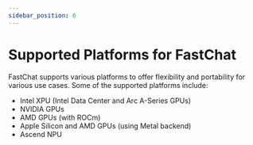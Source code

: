 ```yaml
---
sidebar_position: 6
---
```


# Supported Platforms for FastChat

FastChat supports various platforms to offer flexibility and portability for various use cases. Some of the supported platforms include:

-   Intel XPU (Intel Data Center and Arc A-Series GPUs)
-   NVIDIA GPUs
-   AMD GPUs (with ROCm)
-   Apple Silicon and AMD GPUs (using Metal backend)
-   Ascend NPU
